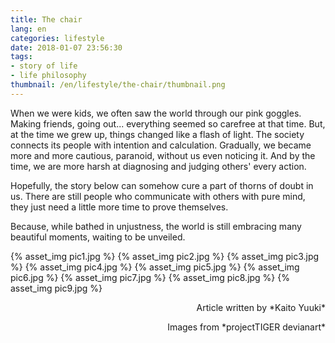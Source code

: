 ```yaml
---
title: The chair
lang: en
categories: lifestyle
date: 2018-01-07 23:56:30
tags: 
- story of life
- life philosophy
thumbnail: /en/lifestyle/the-chair/thumbnail.png
---
```


When we were kids, we often saw the world through our pink goggles. Making friends, going out... everything seemed so carefree at that time. But, at the time we grew up, things changed like a flash of light. The society connects its people with intention and calculation. Gradually, we became more and more cautious, paranoid, without us even noticing it. And by the time, we are more harsh at diagnosing and judging others' every action.

Hopefully, the story below can somehow cure a part of thorns of doubt in us. There are still people who communicate with others with pure mind, they just need a little more time to prove themselves.

Because, while bathed in unjustness, the world is still embracing many beautiful moments, waiting to be unveiled.

{% asset_img pic1.jpg %}
{% asset_img pic2.jpg %}
{% asset_img pic3.jpg %}
{% asset_img pic4.jpg %}
{% asset_img pic5.jpg %}
{% asset_img pic6.jpg %}
{% asset_img pic7.jpg %}
{% asset_img pic8.jpg %}
{% asset_img pic9.jpg %}

<p style="text-align:right">Article written by *Kaito Yuuki*</p><p style="text-align:right">Images from *projectTIGER devianart*</p>
